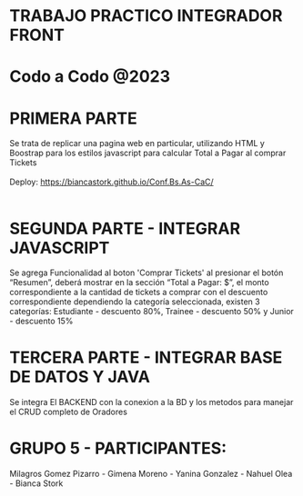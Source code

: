# TRABAJO PRACTICO INTEGRADOR FRONT #
# Codo a Codo @2023 #
# PRIMERA PARTE #
Se trata de replicar una pagina web en particular, utilizando HTML y Boostrap para los estilos
javascript para calcular Total a Pagar al comprar Tickets
</br>
</br>
Deploy: https://biancastork.github.io/Conf.Bs.As-CaC/
<br>
</br>
# SEGUNDA PARTE - INTEGRAR JAVASCRIPT #
Se agrega Funcionalidad al boton 'Comprar Tickets'
 al  presionar el botón “Resumen”, deberá mostrar en la sección “Total a Pagar: $”, el monto correspondiente a la cantidad de tickets a comprar con el descuento correspondiente dependiendo la categoría seleccionada, existen 3 categorías:
  Estudiante - descuento 80%, 
  Trainee - descuento 50% y
  Junior - descuento 15%
<br>

# TERCERA PARTE - INTEGRAR BASE DE DATOS Y JAVA #

Se integra El BACKEND con la conexion a la BD y los metodos para manejar el CRUD completo de Oradores

# GRUPO 5 - PARTICIPANTES:
Milagros Gomez Pizarro - Gimena Moreno - Yanina Gonzalez - Nahuel Olea - Bianca Stork


